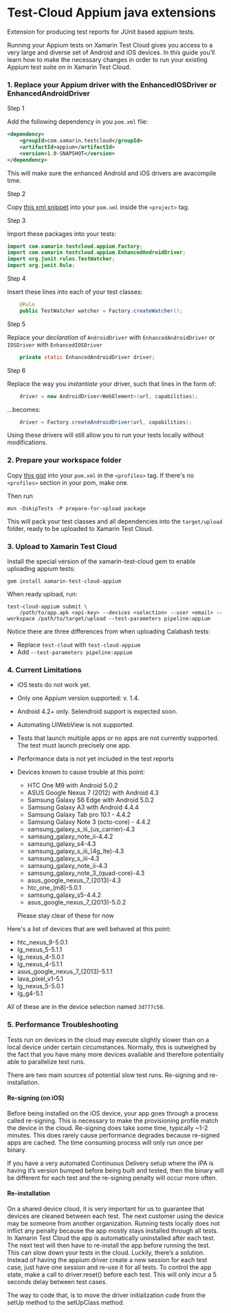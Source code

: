 # Test-Cloud Appium java extensions

Extension for producing test reports for JUnit based appium tests.

Running your Appium tests on Xamarin Test Cloud gives you access to a very large and diverse set of Android and iOS devices. In this guide you’ll learn how to make the necessary changes in order to run your existing Appium test suite on in Xamarin Test Cloud.


### 1. Replace your Appium driver with the EnhancedIOSDriver or EnhancedAndroidDriver

Step 1

Add the following dependency in you `pom.xml` file:

```xml
<dependency>
    <groupId>com.xamarin.testcloud</groupId>
    <artifactId>appium</artifactId>
    <version>1.0-SNAPSHOT</version>
</dependency>
```

This will make sure the enhanced Android and iOS drivers are avacompile time.

Step 2

Copy [this xml snippet](https://gist.github.com/skovsboll/bd49d271662254dfc74efa4e6c6ad646) into your `pom.xml` inside the `<project>` tag.

Step 3

Import these packages into your tests:

```java
import com.xamarin.testcloud.appium.Factory;
import com.xamarin.testcloud.appium.EnhancedAndroidDriver;
import org.junit.rules.TestWatcher;
import org.junit.Rule;
```

Step 4

Insert these lines into each of your test classes:

```java    
    @Rule
    public TestWatcher watcher = Factory.createWatcher();
```

Step 5

Replace your _declaration_ of `AndroidDriver` with `EnhancedAndroidDriver` or `IOSDriver` with `EnhancedIOSDriver`

```java
    private static EnhancedAndroidDriver driver;
```

Step 6

Replace the way you _instantiate_ your driver, such that lines in the form of:

```java
    driver = new AndroidDriver<WebElement>(url, capabilities);
```

...becomes:

```java
    driver = Factory.createAndroidDriver(url, capabilities);
```

Using these drivers will still allow you to run your tests locally without modifications.


### 2. Prepare your workspace folder

Copy [this gist](https://gist.github.com/skovsboll/005db8653911349dc9a3062821d5348f/02be65561b830ea0e49adfc9ad7f76b39759cfd5) into your `pom.xml` in the `<profiles>` tag. If there's no `<profiles>` section in your pom, make one.

Then run

`mvn -DskipTests -P prepare-for-upload package` 

This will pack your test classes and all dependencies into the `target/upload` folder, ready to be uploaded to Xamarin Test Cloud.

### 3. Upload to Xamarin Test Cloud

Install the special version of the xamarin-test-cloud gem to enable uploading appium tests:

`gem install xamarin-test-cloud-appium`

When ready upload, run:

```
test-cloud-appium submit \
    /path/to/app.apk <api-key> --devices <selection> --user <email> --workspace /path/to/target/upload --test-parameters pipeline:appium
```

Notice there are three differences from when uploading Calabash tests:

* Replace `test-cloud` with `test-cloud-appium`
* Add `--test-parameters pipeline:appium`


### 4. Current Limitations

* iOS tests do not work yet.
* Only one Appium version supported: v. 1.4. 
* Android 4.2+ only. Selendroid support is expected soon.
* Automating UIWebView is not supported.
* Tests that launch multiple apps or no apps are not currently supported. The test must launch precisely one app.
* Performance data is not yet included in the test reports
* Devices known to cause trouble at this point:
    - HTC One M9 with Android 5.0.2
    - ASUS Google Nexus 7 (2012) with Android 4.3
    - Samsung Galaxy S6 Edge with Android 5.0.2
    - Samsung Galaxy A3 with Android 4.4.4
    - Samsung Galaxy Tab pro 10.1 - 4.4.2
    - Samsung Galaxy Note 3 (octo-core) - 4.4.2
    - samsung_galaxy_s_iii_(us_carrier)-4.3
    - samsung_galaxy_note_ii-4.4.2
    - samsung_galaxy_s4-4.3
    - samsung_galaxy_s_iii_(4g_lte)-4.3
    - samsung_galaxy_s_iii-4.3
    - samsung_galaxy_note_ii-4.3
    - samsung_galaxy_note_3_(quad-core)-4.3
    - asus_google_nexus_7_(2013)-4.3
    - htc_one_(m8)-5.0.1
    - samsung_galaxy_s5-4.4.2
    - asus_google_nexus_7_(2013)-5.0.2
 
    Please stay clear of these for now

Here's a list of devices that are well behaved at this point:

 *   htc_nexus_9-5.0.1
 *   lg_nexus_5-5.1.1
 *   lg_nexus_4-5.0.1
 *   lg_nexus_4-5.1.1
 *   asus_google_nexus_7_(2013)-5.1.1
 *   lava_pixel_v1-5.1
 *   lg_nexus_5-5.0.1
 *   lg_g4-5.1

All of these are in the device selection named `3d777c50`.


### 5. Performance Troubleshooting

Tests run on devices in the cloud may execute slightly slower than on a local device under certain circumstances. Normally, this is outweighed by the fact that you have many more devices available and therefore potentially able to parallelize test runs.

There are two main sources of potential slow test runs. Re-signing and re-installation.

#### Re-signing (on iOS)

Before being installed on the iOS device, your app goes through a process called re-signing. This is necessary to make the provisioning profile match the device in the cloud. Re-signing does take some time, typically ~1-2 minutes. This does rarely cause performance degrades because re-signed apps are cached. The time consuming process will only run once per binary.

If you have a very automated Continuous Delivery setup where the IPA is having it’s version bumped before being built and tested, then the binary will be different for each test and the re-signing penalty will occur more often.

#### Re-installation

On a shared device cloud, it is very important for us to guarantee that devices are cleaned between each test. The next customer using the device may be someone from another organization.
Running tests locally does not inflict any penalty because the app mostly stays installed through all tests. In Xamarin Test Cloud the app is automatically uninstalled after each test. The next test will then have to re-install the app before running the test. This can slow down your tests in the cloud.
Luckily, there’s a solution. Instead of having the appium driver create a new session for each test case, just have one session and re-use it for all tests. To control the app state, make a call to driver.reset() before each test. This will only incur a 5 seconds delay between test cases. 

The way to code that, is to move the driver initialization code from the setUp method to the setUpClass method. 

